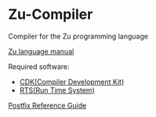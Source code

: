 # Zu-Compiler
Compiler for the Zu programming language

[Zu language manual](https://www.l2f.inesc-id.pt/~david/w/pt/Compiladores/Projecto_de_Compiladores/Projecto_2015-2016/Manual_de_Refer%C3%AAncia_da_Linguagem_%22zu%22)

Required software:
  * [CDK(Compiler Development Kit)](https://www.l2f.inesc-id.pt/~david/w/pt/File:Libcdk11-201602111900.tar.bz2)
  * [RTS(Run Time System)](https://www.l2f.inesc-id.pt/~david/w/pt/File:Librts4-201602111900.tar.bz2)

[Postfix Reference Guide](https://www.l2f.inesc-id.pt/~david/w/pt/Postfix_Reference_Guide)
